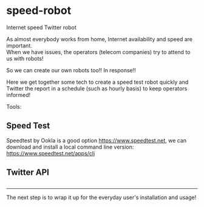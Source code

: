 # speed-robot
Internet speed Twitter robot

As almost everybody works from home, Internet availability and speed are important.<br>
When we have issues, the operators (telecom companies) try to attend to us with robots!

So we can create our own robots too!! In response!!

Here we get together some tech to create a speed test robot quickly and Twitter the report in a schedule (such as hourly basis) to keep operators informed!

Tools:

## Speed Test

Speedtest by Ookla is a good option https://www.speedtest.net, we can download and install a local command line version:
https://www.speedtest.net/apps/cli

## Twitter API

## 

---
The next step is to wrap it up for the everyday user's installation and usage!
